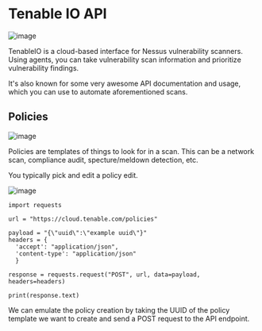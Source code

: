 # Tenable IO API 

![image](https://user-images.githubusercontent.com/20525440/79036352-6a6e5c00-7b7c-11ea-8445-66fd8bb0cf1b.png)

TenableIO is a cloud-based interface for Nessus vulnerability scanners. Using agents, you can take vulnerability scan information and prioritize vulnerability findings.

It's also known for some very awesome API documentation and usage, which you can use to automate aforementioned scans.

## Policies 

![image](https://user-images.githubusercontent.com/20525440/79036340-51fe4180-7b7c-11ea-874c-75589a7a247b.png)

Policies are templates of things to look for in a scan. This can be a network scan, compliance audit, specture/meldown detection, etc. 

You typically pick and edit a policy edit.

![image](https://user-images.githubusercontent.com/20525440/79037015-87a62900-7b82-11ea-8cd4-726b5b7a301e.png)
  
  ```
import requests

url = "https://cloud.tenable.com/policies"

payload = "{\"uuid\":\"example uuid\"}"
headers = {
    'accept': "application/json",
    'content-type': "application/json"
    }

response = requests.request("POST", url, data=payload, headers=headers)

print(response.text)
  ```

We can emulate the policy creation by taking the UUID of the policy template we want to create and send a POST request to the API endpoint.

